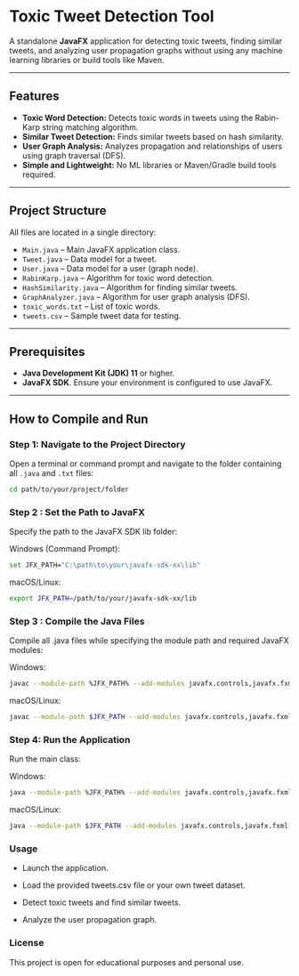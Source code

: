 # Toxic Tweet Detection Tool

A standalone **JavaFX** application for detecting toxic tweets, finding similar tweets, and analyzing user propagation graphs without using any machine learning libraries or build tools like Maven.

---

## Features

- **Toxic Word Detection:** Detects toxic words in tweets using the Rabin-Karp string matching algorithm.
- **Similar Tweet Detection:** Finds similar tweets based on hash similarity.
- **User Graph Analysis:** Analyzes propagation and relationships of users using graph traversal (DFS).
- **Simple and Lightweight:** No ML libraries or Maven/Gradle build tools required.

---

## Project Structure

All files are located in a single directory:

- `Main.java` – Main JavaFX application class.
- `Tweet.java` – Data model for a tweet.
- `User.java` – Data model for a user (graph node).
- `RabinKarp.java` – Algorithm for toxic word detection.
- `HashSimilarity.java` – Algorithm for finding similar tweets.
- `GraphAnalyzer.java` – Algorithm for user graph analysis (DFS).
- `toxic_words.txt` – List of toxic words.
- `tweets.csv` – Sample tweet data for testing.

---

## Prerequisites

- **Java Development Kit (JDK) 11** or higher.
- **JavaFX SDK**. Ensure your environment is configured to use JavaFX.

---

## How to Compile and Run

### Step 1: Navigate to the Project Directory

Open a terminal or command prompt and navigate to the folder containing all `.java` and `.txt` files:

```bash
cd path/to/your/project/folder
```
### Step 2 :  Set the Path to JavaFX

Specify the path to the JavaFX SDK lib folder:

Windows (Command Prompt):
```bash
set JFX_PATH="C:\path\to\your\javafx-sdk-xx\lib"
```

macOS/Linux:

```bash
export JFX_PATH=/path/to/your/javafx-sdk-xx/lib
```

### Step 3 :  Compile the Java Files

Compile all .java files while specifying the module path and required JavaFX modules:

Windows:
```bash
javac --module-path %JFX_PATH% --add-modules javafx.controls,javafx.fxml *.java
```


macOS/Linux:

```bash
javac --module-path $JFX_PATH --add-modules javafx.controls,javafx.fxml *.java
```
### Step 4: Run the Application

Run the main class:

Windows:
```bash
java --module-path %JFX_PATH% --add-modules javafx.controls,javafx.fxml Main
```


macOS/Linux:

```bash
java --module-path $JFX_PATH --add-modules javafx.controls,javafx.fxml Main
```

### Usage

- Launch the application.

- Load the provided tweets.csv file or your own tweet dataset.

- Detect toxic tweets and find similar tweets.

- Analyze the user propagation graph.

### License

This project is open for educational purposes and personal use.